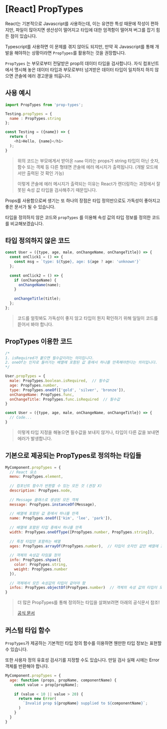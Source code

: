 # [React] PropTypes

React는 기본적으로 Javascript를 사용하는데, 이는 유연한 특성 때문에 작성이 편하지만, 파일이 많아지면 생산성이 떨어지고 타입에 대한 엄격함이 떨어져 버그를 잡기 힘든 점이 있습니다.

Typescript를 사용하면 이 문제를 겪지 않아도 되지만, 만약 꼭 Javascript를 통해 개발을 해야하는 상황이라면 `PropTypes`를 활용하는 것을 권장합니다.

`PropTypes` 는 부모로부터 전달받은 prop의 데이터 타입을 검사합니다. 자식 컴포넌트에서 명시해 놓은 데이터 타입과 부모로부터 넘겨받은 데이터 타입이 일치하지 하지 않으면 콘솔에 에러 경고문을 띄웁니다.

## 사용 예시

```javascript
import PropTypes from 'prop-types';

Testing.propTypes = {
  name : PropTypes.string
};

const Testing = ({name}) => {
  return (
    <h1>Hello, {name}</h1>
  );
}
```

> 위의 코드는 부모에게서 받아온 `name` 이라는 props가 string 타입이 아닌 숫자, 함수 또는 객체 등 다른 형태면 콘솔에 에러 메시지가 출력됩니다. (개발 모드에서만 출력된 것 확인 가능)
>
> 이렇게 콘솔에 에러 메시지가 출력되는 이유는 React가 렌더링하는 과정에서 잘못된 속성 값 타입을 검사해주기 때문입니다.



Props를 사용함으로써 생기는 또 하나의 장점은 타입 정의만으로도 가독성이 좋아지고 좋은 문서가 될 수 있습니다.

타입을 정의하지 않은 코드와 `propTypes` 를 이용해 속성 값의 타입 정보를 정의한 코드를 비교해보겠습니다.



## 타입 정의하지 않은 코드

``` javascript
const User = ({type, age, male, onChangeName, onChangeTitle}) => {
  const onClick1 = () => {
    const msg = `type: ${type}, age: ${age ? age: 'unknown'}`
  };
  
  const onClick2 = () => {
    if (onChangeName) {
      onChangeName(name);
    }
    
    onChangeTitle(title);
  };
};
```

> 코드를 얼핏봐도 가독성이 좋지 않고 타입이 뭔지 확인하기 위해 일일이 코드를 뜯어서 봐야 합니다.



## PropTypes 이용한 코드

``` javascript
/* 
1. isRequired가 붙으면 필수값이라는 의미입니다. 
2. oneOf는 인자로 들어가는 배열에 포함된 값 중에서 하나를 만족해야한다는 의미입니다.
*/

User.propTypes = {
  male: PropTypes.boolean.isRequired,  // 필수값
  age: PropTypes.number,
  type: PropTypes.oneOf(['gold', 'silver', 'bronze']),
  onChangeName: PropTypes.func,
  onChangeTitle: PropTypes.func.isRequired  // 필수값
}

const User = ({type, age, male, onChangeName, onChangeTitle}) => {
  // Code...
}
```

> 이렇게 타입 지정을 해놓으면 필수값을 보내지 않거나, 타입이 다른 값을 보내면 에러가 발생합니다.



## 기본으로 제공되는 PropTypes로 정의하는 타입들

``` javascript
MyComponent.propTypes = {
  // React 요소
  menu: PropTypes.element,
  
  // 컴포넌트 함수가 반환할 수 있는 모든 것 (권장 X)
  description: PropTypes.node,
  
  // Message 클래스로 생성된 모든 객체
  message: PropTypes.instanceOf(Message),
  
  // 배열에 포함된 값 중에서 하나를 만족
  name: PropTypes.oneOf(['kim', 'lee', 'park']),
  
  // 배열에 포함된 타입 중에서 하나를 만족
  width: PropTypes.oneOfType([PropTypes.number, PropTypes.string]),
  
  // 특정 타입만 포함하는 배열
  ages: PropTypes.arrayOf(PropTypes.number),  // 타입이 숫자인 값만 배열에 포함되어야 함
  
  // 객체의 속성값 타임을 정의
  info: PropTypes.shpae({
    color: PropTypes.string,
    weight: PropTypes.number
  }),
  
  // 객체에서 모든 속성값의 타입이 같아야 함
  infos: PropTypes.objectOf(PropTypes.number)  // 객체의 속성 값의 타입이 모두 숫자여야 함
}
```

> 더 많은 PropTypes를 통해 정의하는 타입을 살펴보려면 아래의 공식문서 참조!
>
> [공식 문서](https://ko.reactjs.org/docs/typechecking-with-proptypes.html#proptypes)



## 커스텀 타입 함수

`PropTypes`가 제공하는 기본적인 타입 정의 함수를 이용하면 웬만한 타입 정보는 표현할 수 있습니다.

또한 사용자 정의 유효성 검사기를 지정할 수도 있습니다. 만일 검사 실패 시에는 Error 객체를 반환해야 합니다.

``` javascript
MyComponent.propTypes = {
  age: function (props, propName, componentName) {
    const value = prop[propName];
    
    if (value < 10 || value > 20) {
      return new Error(
        `Invalid prop ${propName} supplied to ${componentName}`;
      )
    }
  }
}